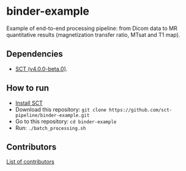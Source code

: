 # binder-example
Example of end-to-end processing pipeline: from Dicom data to MR quantitative results (magnetization transfer ratio, MTsat and T1 map).

## Dependencies

- [SCT (v4.0.0-beta.0)](https://github.com/neuropoly/spinalcordtoolbox/releases/tag/v4.0.0-beta.0).

## How to run

- [Install SCT](https://github.com/neuropoly/spinalcordtoolbox#install-from-package-release)
- Download this repository: `git clone https://github.com/sct-pipeline/binder-example.git`
- Go to this repository: `cd binder-example`
- Run: `./batch_processing.sh`

## Contributors

[List of contributors](https://github.com/sct-pipeline/spine_generic/graphs/contributors)

